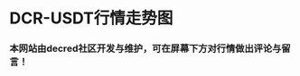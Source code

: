 

# **DCR-USDT行情走势图**

<h3 class="txt2">本网站由decred社区开发与维护，可在屏幕下方对行情做出评论与留言！</h3>


<!DOCTYPE html>
<html>
<head>
  <title>网页标题</title>
<style>
/* 设置格子的样式 */
.grid {
  display: grid;
  grid-template-columns: repeat(2, 1fr);
  grid-gap: 20px;
}

/* 设置格子的共同样式 */
    /* 在这里添加上述样式代码 */
    .grid-item {
      border: 1px solid #ccc;
      border-radius: 5px;
      padding: 10px;
      text-align: center;
    }

    .grid-item.red {
      background-color: #ffcccc;
    }

/* 定义风险揭示的颜色的样式 */
.txt1 {
  color: red;
}

/* 设置行情容器的样式 */
.container {
  width: 100%;
  height: 100%;
}
</style>

<script type="text/javascript" src="https://s3.tradingview.com/tv.js"></script>

</head>
<body>
<!-- 创建一个容器用于显示行情图 -->   
<div class="container">
    <div id="tradingview-widget-container2" style="width: 100%; height: 100%;"></div>
</div>

<script >
function joinTelegramGroup() {
  window.location.href = 'https://t.me/decredzh';  // 替换为电报群的URL
}
</script>
 
<script type="text/javascript">
    new TradingView.widget(
      {
        "width": "100%",
        "height": "400px",
        "symbol": "BINANCE:DCRUSDT", // 设置行情图的交易对
        "interval": "1D", // 设置时间间隔，例如日线 ("D")
        "timezone": "Asia/Taipei",
        "theme": "light",
        "style": "1",
        "locale": "zh",
        "toolbar_bg": "#f1f3f6",
        "enable_publishing": false,
        "allow_symbol_change": true,
        "container_id": "tradingview-widget-container2"
        }
      );
</script>

</body>
</html>

<h3 class="txt1">备注：本网站仅用于客观信息的集中展示，不提供任何投资指导。所有的投资决策和风险由个人自行承担。</h3>
<h3 id="__comments">欢迎对Decred德信俱乐部做出评论和提出宝贵建议！</h3>
<br>
<script>
<!-- Insert generated snippet here -->

<script src="https://giscus.app/client.js"
        data-repo="Cagedbird1/decred-giscus"
        data-repo-id="R_kgDOJjLJEg"
        data-category="Announcements"
        data-category-id="DIC_kwDOJjLJEs4CWfeh"
        data-mapping="url"
        data-strict="0"
        data-reactions-enabled="1"
        data-emit-metadata="0"
        data-input-position="bottom"
        data-theme="preferred_color_scheme"
        data-lang="zh-CN"
        crossorigin="anonymous"
        async>
</script>

<script>
    var giscus = document.querySelector("script[src*=giscus]")
    /* Set palette on initial load */
    var palette = __md_get("__palette")
    if (palette && typeof palette.color === "object") {
      var theme = palette.color.scheme === "slate" ? "dark" : "light"
      giscus.setAttribute("data-theme", theme) 
    }

    /* Register event handlers after documented loaded */
    document.addEventListener("DOMContentLoaded", function() {
      var ref = document.querySelector("[data-md-component=palette]")
      ref.addEventListener("change", function() {
        var palette = __md_get("__palette")
        if (palette && typeof palette.color === "object") {
          var theme = palette.color.scheme === "slate" ? "dark" : "light"

          /* Instruct Giscus to change theme */
          var frame = document.querySelector(".giscus-frame")
          frame.contentWindow.postMessage(
            { giscus: { setConfig: { theme } } },
            "https://giscus.app"
          )
        }
      })
    })
  </script>

